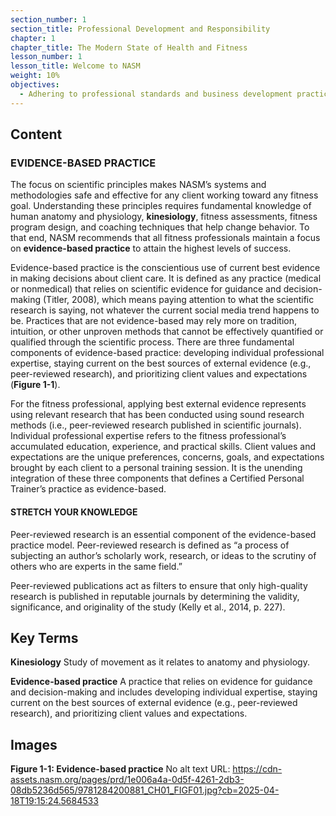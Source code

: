 ```yaml
---
section_number: 1
section_title: Professional Development and Responsibility
chapter: 1
chapter_title: The Modern State of Health and Fitness
lesson_number: 1
lesson_title: Welcome to NASM
weight: 10%
objectives:
  - Adhering to professional standards and business development practices.
---
```


## Content
### EVIDENCE-BASED PRACTICE

The focus on scientific principles makes NASM’s systems and methodologies safe and effective for any client working toward any fitness goal. Understanding these principles requires fundamental knowledge of human anatomy and physiology, **kinesiology**, fitness assessments, fitness program design, and coaching techniques that help change behavior. To that end, NASM recommends that all fitness professionals maintain a focus on **evidence-based practice** to attain the highest levels of success.

Evidence-based practice is the conscientious use of current best evidence in making decisions about client care. It is defined as any practice (medical or nonmedical) that relies on scientific evidence for guidance and decision-making (Titler, 2008), which means paying attention to what the scientific research is saying, not whatever the current social media trend happens to be. Practices that are not evidence-based may rely more on tradition, intuition, or other unproven methods that cannot be effectively quantified or qualified through the scientific process. There are three fundamental components of evidence-based practice: developing individual professional expertise, staying current on the best sources of external evidence (e.g., peer-reviewed research), and prioritizing client values and expectations (**Figure 1-1**).

For the fitness professional, applying best external evidence represents using relevant research that has been conducted using sound research methods (i.e., peer-reviewed research published in scientific journals). Individual professional expertise refers to the fitness professional’s accumulated education, experience, and practical skills. Client values and expectations are the unique preferences, concerns, goals, and expectations brought by each client to a personal training session. It is the unending integration of these three components that defines a Certified Personal Trainer’s practice as evidence-based.

#### STRETCH YOUR KNOWLEDGE

Peer-reviewed research is an essential component of the evidence-based practice model. Peer-reviewed research is defined as “a process of subjecting an author’s scholarly work, research, or ideas to the scrutiny of others who are experts in the same field.”

Peer-reviewed publications act as filters to ensure that only high-quality research is published in reputable journals by determining the validity, significance, and originality of the study (Kelly et al., 2014, p. 227).

## Key Terms

**Kinesiology**
Study of movement as it relates to anatomy and physiology.

**Evidence-based practice**
A practice that relies on evidence for guidance and decision-making and includes developing individual expertise, staying current on the best sources of external evidence (e.g., peer-reviewed research), and prioritizing client values and expectations.

## Images

**Figure 1-1: Evidence-based practice**
No alt text
URL: https://cdn-assets.nasm.org/pages/prd/1e006a4a-0d5f-4261-2db3-08db5236d565/9781284200881_CH01_FIGF01.jpg?cb=2025-04-18T19:15:24.5684533